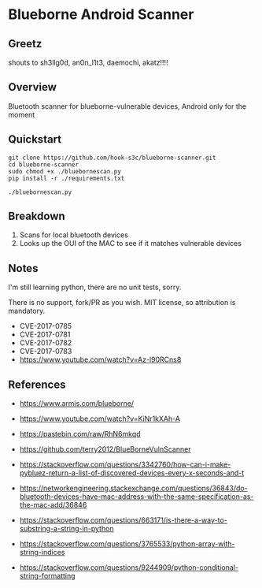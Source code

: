 # Blueborne Android Scanner 

## Greetz

shouts to sh3llg0d, an0n_l1t3, daemochi, akatz!!!!

## Overview

Bluetooth scanner for blueborne-vulnerable devices, Android only for the moment

## Quickstart
```
git clone https://github.com/hook-s3c/blueborne-scanner.git
cd blueborne-scanner
sudo chmod +x ./bluebornescan.py
pip install -r ./requirements.txt

./bluebornescan.py
```
## Breakdown

1. Scans for local bluetooth devices
2. Looks up the OUI of the MAC to see if it matches vulnerable devices

## Notes

I'm still learning python, there are no unit tests, sorry.

There is no support, fork/PR as you wish. 
MIT license, so attribution is mandatory.

- CVE-2017-0785
- CVE-2017-0781
- CVE-2017-0782
- CVE-2017-0783
- https://www.youtube.com/watch?v=Az-l90RCns8

## References

- https://www.armis.com/blueborne/
- https://www.youtube.com/watch?v=KiNr1kXAh-A
- https://pastebin.com/raw/RhN6mkqd
- https://github.com/terry2012/BlueBorneVulnScanner

- https://stackoverflow.com/questions/3342760/how-can-i-make-pybluez-return-a-list-of-discovered-devices-every-x-seconds-and-t
- https://networkengineering.stackexchange.com/questions/36843/do-bluetooth-devices-have-mac-address-with-the-same-specification-as-the-mac-add/36846
- https://stackoverflow.com/questions/663171/is-there-a-way-to-substring-a-string-in-python
- https://stackoverflow.com/questions/3765533/python-array-with-string-indices
- https://stackoverflow.com/questions/9244909/python-conditional-string-formatting